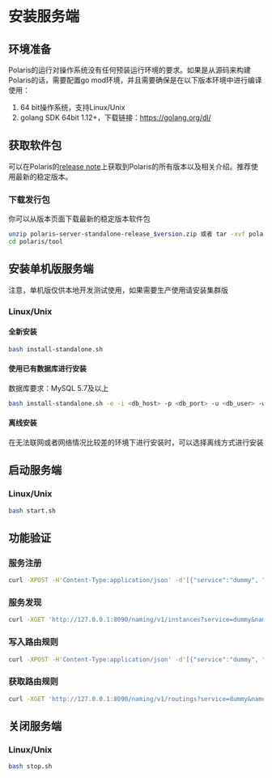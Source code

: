 

# 安装服务端

## 环境准备

Polaris的运行对操作系统没有任何预装运行环境的要求。如果是从源码来构建Polaris的话，需要配置go mod环境，并且需要确保是在以下版本环境中进行编译使用：

1. 64 bit操作系统，支持Linux/Unix
2. golang SDK 64bit 1.12+，下载链接：https://golang.org/dl/

## 获取软件包

可以在Polaris的[release note](https://github.com/polarismesh/polaris/releases)上获取到Polaris的所有版本以及相关介绍。推荐使用最新的稳定版本。

### 下载发行包

你可以从版本页面下载最新的稳定版本软件包

```bash
unzip polaris-server-standalone-release_$version.zip 或者 tar -xvf polaris-server-standalone-release_$version.tar.gz
cd polaris/tool
```


## 安装单机版服务端

注意，单机版仅供本地开发测试使用，如果需要生产使用请安装集群版

### Linux/Unix

#### 全新安装

```bash
bash install-standalone.sh
```

#### 使用已有数据库进行安装

数据库要求：MySQL 5.7及以上

```bash
bash install-standalone.sh -e -i <db_host> -p <db_port> -u <db_user> -w <db_pwd>
```

#### 离线安装

在无法联网或者网络情况比较差的环境下进行安装时，可以选择离线方式进行安装


## 启动服务端

### Linux/Unix

```bash
bash start.sh
```

## 功能验证

### 服务注册

```bash
curl -XPOST -H'Content-Type:application/json' -d'[{"service":"dummy", "namespace":"Test", "host":"127.0.0.1", "port":12380}]' 'http://127.0.0.1:8090/naming/v1/instances' 
```

### 服务发现

```bash
curl -XGET 'http://127.0.0.1:8090/naming/v1/instances?service=dummy&namespace=Test'
```

### 写入路由规则

```bash
curl -XPOST -H'Content-Type:application/json' -d'[{"service":"dummy", "namespace":"Test", "inbounds":[], "outbounds":[]}]' 'http://127.0.0.1:8090/naming/v1/routings
```

### 获取路由规则

```bash
curl -XGET 'http://127.0.0.1:8090/naming/v1/routings?service=dummy&namespace=Test'
```

## 关闭服务端

### Linux/Unix

```bash
bash stop.sh
```
